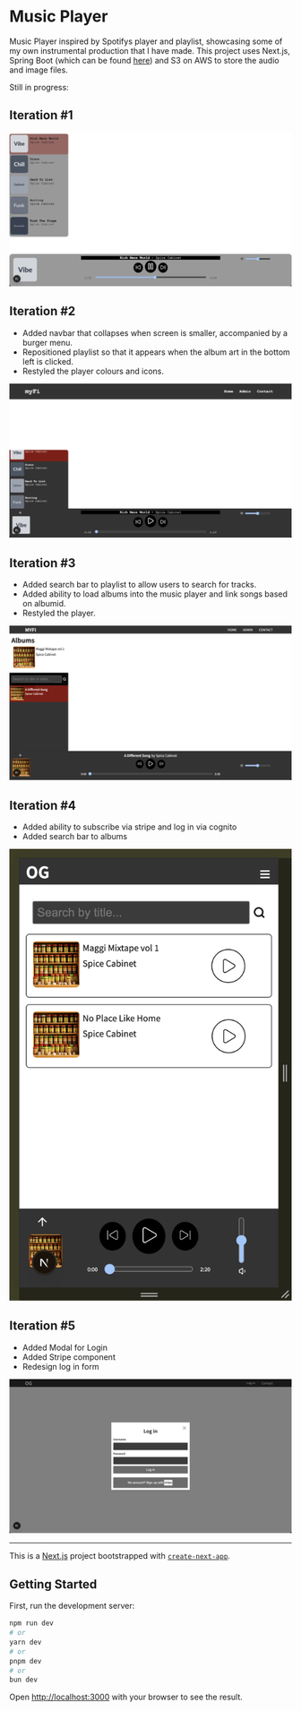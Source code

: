 # Music Player

Music Player inspired by Spotifys player and playlist, showcasing some of my own instrumental production that I have made.
This project uses Next.js, Spring Boot (which can be found [here](https://github.com/ofemiashiru/MusicStreamerBE)) and S3 on AWS to store the audio and image files.

Still in progress:

## Iteration #1

![Current Image of Music Player](/public/music_player_so_far.png)

## Iteration #2

- Added navbar that collapses when screen is smaller, accompanied by a burger menu.
- Repositioned playlist so that it appears when the album art in the bottom left is clicked.
- Restyled the player colours and icons.

![Current Image of Music Player](/public/music_player_so_far_2.png)

## Iteration #3

- Added search bar to playlist to allow users to search for tracks.
- Added ability to load albums into the music player and link songs based on albumid.
- Restyled the player.

![Current Image of Music Player](/public/music_player_so_far_3.png)

## Iteration #4

- Added ability to subscribe via stripe and log in via cognito
- Added search bar to albums

![Current Image of Music Player](/public/music_player_so_far_4.png)

## Iteration #5

- Added Modal for Login
- Added Stripe component
- Redesign log in form

![Current Image of Music Player](/public/music_player_so_far_5.png)

---

This is a [Next.js](https://nextjs.org) project bootstrapped with [`create-next-app`](https://nextjs.org/docs/pages/api-reference/create-next-app).

## Getting Started

First, run the development server:

```bash
npm run dev
# or
yarn dev
# or
pnpm dev
# or
bun dev
```

Open [http://localhost:3000](http://localhost:3000) with your browser to see the result.
